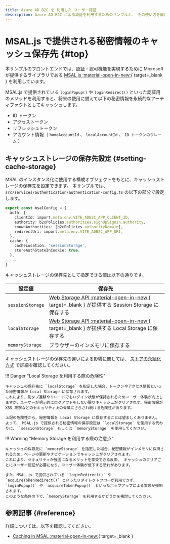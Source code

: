 ```yaml
---
title: Azure AD B2C を 利用した ユーザー認証
description: Azure AD B2C による認証を利用するためのサンプルと、 その使い方を解説します。
---
```


# MSAL.js で提供される秘密情報のキャッシュ保存先 {#top}

本サンプルのフロントエンドでは、認証・認可機能を実現するために Microsoft が提供するライブラリである [MSAL.js :material-open-in-new:](https://www.npmjs.com/package/@azure/msal-browser){ target=_blank } を利用しています。

MSAL.js で提供されている  `loginPopup()` や `loginRedirect()` といった認証用のメソッドを利用すると、将来の使用に備えて以下の秘密情報を永続的なアーティファクトとしてキャッシュします。

- ID トークン
- アクセストークン
- リフレッシュトークン
- アカウント情報（ `homeAccountId` 、 `localAccountId` 、 `ID トークンのクレーム` ）

## キャッシュストレージの保存先設定 {#setting-cache-storage}

MSAL のインスタンス化に使用する構成オブジェクトをもとに、キャッシュストレージの保存先を設定できます。
本サンプルでは、 `src/services/authentication/authentication-config.ts` の以下の部分で設定します。

```typescript title="authentication-config.ts" hl_lines="9"
export const msalConfig = {
  auth: {
    clientId: import.meta.env.VITE_ADB2C_APP_CLIENT_ID,
    authority: b2cPolicies.authorities.signUpSignIn.authority,
    knownAuthorities: [b2cPolicies.authorityDomain],
    redirectUri: import.meta.env.VITE_ADB2C_APP_URI,
  },
  cache: {
    cacheLocation: 'sessionStorage',
    storeAuthStateInCookie: true,
  },
  ...
}
```

キャッシュストレージの保存先として指定できる値は以下の通りです。

| 設定値 | 保存先 |
| ---------------- | --------------------------------------------- |
| `sessionStorage` | [Web Storage API :material-open-in-new:](https://developer.mozilla.org/ja/docs/Web/API/Web_Storage_API){ target=_blank } が提供する Session Storage に保存する |
| `localStorage`   | [Web Storage API :material-open-in-new:](https://developer.mozilla.org/ja/docs/Web/API/Web_Storage_API){ target=_blank } が提供する Local Storage に保存する |
| `memoryStorage`  | ブラウザーのインメモリに保存する |

キャッシュストレージの保存先の違いによる影響に関しては、 [ストアの永続化方式](../../app-architecture/client-side-rendering/global-function/store-design-policy.md) で詳細を確認してください。

!!! Danger "Local Storage を利用する際の危険性"

    キャッシュの保存先に `localStorage` を指定した場合、トークンやアクセス情報といった秘密情報が Local Storage に保存されます。
    これにより、別タブ遷移やリロードでもログイン状態が保持されるためユーザー体験が向上しますが、ユーザーが明示的にログアウトをしない限りキャッシュがクリアされず、秘密情報が XSS 攻撃などのセキュリティ上の脅威にさらされ続ける危険性があります。
    
    上記の危険性から、秘密情報を Local Storage に保存することは望ましくありません。
    よって、 MSAL.js で提供される秘密情報の保存設定は `localStorage` を使用する代わりに、 `sessionStorage` もしくは `memoryStorage` を使用してください。

!!! Warning "Memory Storage を利用する際の注意点"

    キャッシュの保存先に `memoryStorage` を指定した場合、秘密情報がインメモリに保持されるため、ページの更新やナビゲーションでキャッシュがクリアされます。
    これにより、セキュリティが強固になるメリットを享受できる反面、 キャッシュのクリアごとにユーザー認証が必要になり、ユーザー体験が低下する恐れがあります。

    また、MSAL.js で提供されている `loginRedirect()` や `acquireTokenRedirect()` といったリダイレクトフローが利用できず、`loginPopup()` や `acquireTokenPopup()` といったポップアップによる実装が強制されます。
    このような条件の下で、`memoryStorage` を利用するかどうかを検討してください。

## 参照記事 {#reference}

詳細については、以下を確認してください。

- [Caching in MSAL :material-open-in-new:](https://github.com/AzureAD/microsoft-authentication-library-for-js/blob/dev/lib/msal-browser/docs/caching.md){ target=_blank }
